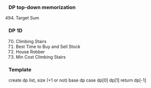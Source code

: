 ### DP top-down memorization
494. Target Sum

### DP 1D
70. Climbing Stairs
121. Best Time to Buy and Sell Stock
198. House Robber
746. Min Cost Climbing Stairs


### Template
create dp list, size (+1 or not)
base dp case dp[0] dp[1]
return dp[-1]